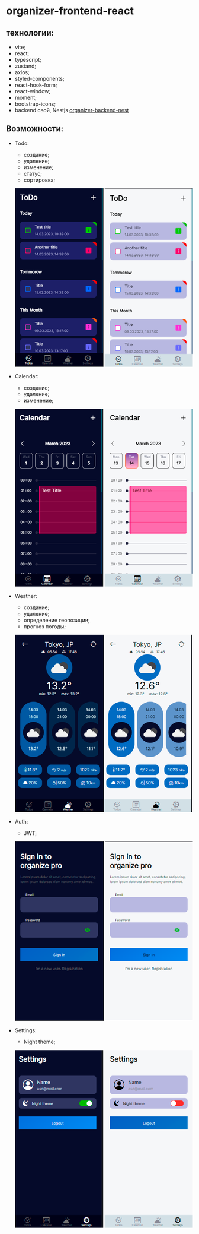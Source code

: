 # organizer-frontend-react

## технологии:

- vite;
- react;
- typescript;
- zustand;
- axios;
- styled-components;
- react-hook-form;
- react-window;
- moment;
- bootstrap-icons;
- backend свой, Nestjs [organizer-backend-nest](https://github.com/XCrones/organizer-backend-nest)

## Возможности:

- Todo:

  - создание;
  - удаление;
  - изменение;
  - статус;
  - сортировка;

  ![Todos](https://github.com/XCrones/organizer-frontend-react/blob/main/preview/todos-dark-light.png)

- Calendar:

  - создание;
  - удаление;
  - изменение;

  ![Calendar](https://github.com/XCrones/organizer-frontend-react/blob/main/preview/calendar-dark-light.png)

- Weather:

  - создание;
  - удаление;
  - определение геопозиции;
  - прогноз погоды;

  ![Weather](https://github.com/XCrones/organizer-frontend-react/blob/main/preview/weather-dark-light.png)

- Auth:

  - JWT;

  ![Auth](https://github.com/XCrones/organizer-frontend-react/blob/main/preview/auth-dark-light.png)

- Settings:

  - Night theme;

  ![Settings](https://github.com/XCrones/organizer-frontend-react/blob/main/preview/settings-dark-light.png)
